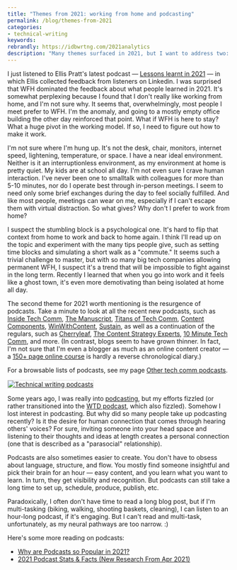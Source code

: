 ```yaml
---
title: "Themes from 2021: working from home and podcasting"
permalink: /blog/themes-from-2021
categories:
- technical-writing
keywords:
rebrandly: https://idbwrtng.com/2021analytics
description: "Many themes surfaced in 2021, but I want to address two: working from home and podcasting."
---
```


 I just listened to Ellis Pratt's latest podcast  &mdash; [Lessons learnt in 2021](https://www.podbean.com/ew/pb-296s3-117239c) &mdash; in which Ellis collected feedback from listeners on Linkedin. I was surprised that WFH dominated the feedback about what people learned in 2021. It's somewhat perplexing because I found that I don't really like working from home, and I'm not sure why. It seems that, overwhelmingly, most people I meet prefer to WFH. I'm the anomaly, and going to a mostly empty office building the other day reinforced that point. What if WFH is here to stay? What a huge pivot in the working model. If so, I need to figure out how to make it work.

I'm not sure where I'm hung up. It's not the desk, chair, monitors, internet speed, lightening, temperature, or space. I have a near ideal environment. Neither is it an interruptionless environment, as my environment at home is pretty quiet. My kids are at school all day. I'm not even sure I crave human interaction. I've never been one to smalltalk with colleagues for more than 5-10 minutes, nor do I operate best through in-person meetings. I seem to need only some brief exchanges during the day to feel socially fulfilled. And like most people, meetings can wear on me, especially if I can't escape them with virtual distraction. So what gives? Why don't I prefer to work from home?

I suspect the stumbling block is a psychological one. It's hard to flip that context from home to work and back to home again. I think I'll read up on the topic and experiment with the many tips people give, such as setting time blocks and simulating a short walk as a "commute." It seems such a trivial challenge to master, but with so many big tech companies allowing permanent WFH, I suspect it's a trend that will be impossible to fight against in the long term. Recently I learned that when you go into work and it feels like a ghost town, it's even more demotivating than being isolated at home all day.

The second theme for 2021 worth mentioning is the resurgence of podcasts. Take a minute to look at all the recent new podcasts, such as [Inside Tech Comm](https://www.insidetechcomm.show/), [The Manuscript](https://podcasts.apple.com/podcast/the-manuscript/id1501843799), [Titans of Tech Comm](https://heretto.com/project/titans-of-tech-comm-podcast/), [Content Components](https://easydita.com/project/content-components-podcast/), [WinWithContent](https://heretto.com/win-with-content/), [Sustain](https://podcast.sustainoss.org/), as well as a continuation of the regulars, such as [Cherryleaf](https://cherryleaf.podbean.com/), [The Content Strategy Experts](https://www.scriptorium.com/category/podcast/), [10 Minute Tech Comm](https://www.stitcher.com/podcast/uah-technical-writing/10minute-tech-comm), and more. (In contrast, blogs seem to have grown thinner. In fact, I'm not sure that I'm even a blogger as much as an online content creator &mdash; a [150+ page online course](/blog/pdf-and-ebook-formats-for-api-doc-course) is hardly a reverse chronological diary.)

For a browsable lists of podcasts, see my page [Other tech comm podcasts](/technical-writing-podcasts/).

<a href="/technical-writing-podcasts/"><img style="border: 1px solid #dedede; max-width: 600px" src="https://s3.us-west-1.wasabisys.com/idbwmedia.com/images/techcommpodcastsimage.png" alt="Technical writing podcasts" /></a>

Some years ago, I was really into [podcasting](/category-podcasts/), but my efforts fizzled (or rather transitioned into the [WTD podcast](/category-wtd-podcasts/), which also fizzled). Somehow I lost interest in podcasting. But why did so many people take up podcasting recently? Is it the desire for human connection that comes through hearing others' voices? For sure, inviting someone into your head space and listening to their thoughts and ideas at length creates a personal connection (one that is described as a "parasocial" relationship).

Podcasts are also sometimes easier to create. You don't have to obsess about language, structure, and flow. You mostly find someone insightful and pick their brain for an hour &mdash; easy content, and you learn what you want to learn. In turn, they get visibility and recognition. But podcasts can still take a long time to set up, schedule, produce, publish, etc.

Paradoxically, I often don't have time to read a long blog post, but if I'm multi-tasking (biking, walking, shooting baskets, cleaning), I can listen to an hour-long podcast, if it's engaging. But I can't read and multi-task, unfortunately, as my neural pathways are too narrow. :)

Here's some more reading on podcasts:
* [Why are Podcasts so Popular in 2021?](https://brandastic.com/blog/why-are-podcasts-so-popular/)
* [2021 Podcast Stats & Facts (New Research From Apr 2021)](https://www.podcastinsights.com/podcast-statistics/)
